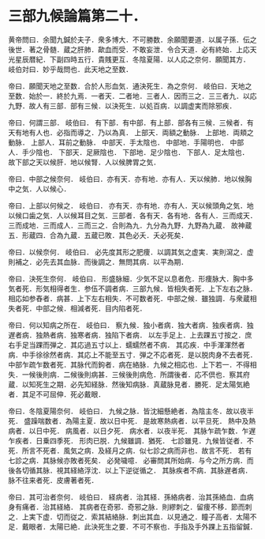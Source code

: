 # 三部九候論篇第二十．
黄帝問曰．余聞九鍼於夫子．衆多博大．不可勝数．余願聞要道．以属子孫．伝之後世．著之骨髄．蔵之肝肺．歃血而受．不敢妄泄．令合天道．必有終始．上応天光星辰暦紀．下副四時五行．貴賎更互．冬陰夏陽．以人応之奈何．願聞其方．
岐伯対曰．妙乎哉問也．此天地之至数．

帝曰．願聞天地之至数．合於人形血気．通決死生．為之奈何．
岐伯曰．天地之至数．始於一．終於九焉．一者天．二者地．三者人．因而三之．三三者九．以応九野．故人有三部．部有三候．以決死生．以処百病．以調虚実而除邪疾．

帝曰．何謂三部．
岐伯曰．
有下部．有中部．有上部．部各有三候．三候者．有天有地有人也．必指而導之．乃以為真．
上部天．両額之動脉．
上部地．両頬之動脉．
上部人．耳前之動脉．
中部天．手太陰也．
中部地．手陽明也．
中部人．手少陰也．
下部天．足厥陰也．
下部地．足少陰也．
下部人．足太陰也．
故下部之天以候肝．地以候腎．人以候脾胃之気．

帝曰．中部之候奈何．
岐伯曰．亦有天．亦有地．亦有人．天以候肺．地以候胸中之気．人以候心．

帝曰．上部以何候之．
岐伯曰．
亦有天．亦有地．亦有人．天以候頭角之気．地以候口歯之気．人以候耳目之気．三部者．各有天．各有地．各有人．三而成天．三而成地．三而成人．三而三之．合則為九．九分為九野．九野為九蔵．
故神蔵五．形蔵四．合為九蔵．五蔵已敗．其色必夭．夭必死矣．

帝曰．以候奈何．
岐伯曰．
必先度其形之肥痩．以調其気之虚実．実則瀉之．虚則補之．必先去其血脉．而後調之．無問其病．以平為期．

帝曰．決死生奈何．
岐伯曰．
形盛脉細．少気不足以息者危．形痩脉大．胸中多気者死．形気相得者生．参伍不調者病．三部九候．皆相失者死．上下左右之脉．相応如参舂者．病甚．上下左右相失．不可数者死．中部之候．雖独調．与衆蔵相失者死．中部之候．相減者死．目内陷者死．

帝曰．何以知病之所在．
岐伯曰．
察九候．独小者病．独大者病．独疾者病．独遅者病．独熱者病．独寒者病．独陷下者病．
以左手足上．上去踝五寸按之．庶右手足当踝而弾之．其応過五寸以上．蠕蠕然者不病．
其応疾．中手渾渾然者病．中手徐徐然者病．其応上不能至五寸．弾之不応者死．是以脱肉身不去者死．中部乍疏乍数者死．其脉代而鉤者．病在絡脉．九候之相応也．上下若一．不得相失．一候後則病．二候後則病甚．三候後則病危．所謂後者．応不倶也．察其府蔵．以知死生之期．必先知経脉．然後知病脉．真蔵脉見者．勝死．足太陽気絶者．其足不可屈伸．死必戴眼．

帝曰．冬陰夏陽奈何．
岐伯曰．
九候之脉．皆沈細懸絶者．為陰主冬．故以夜半死．
盛躁喘数者．為陽主夏．故以日中死．
是故寒熱病者．以平旦死．
熱中及熱病者．以日中死．
病風者．以日夕死．
病水者．以夜半死．
其脉乍疏乍数．乍遅乍疾者．日乗四季死．
形肉已脱．九候雖調．猶死．
七診雖見．九候皆従者．不死．所言不死者．風気之病．及経月之病．似七診之病而非也．故言不死．
若有七診之病．其脉候亦敗者死矣．
必発噦噫．
必審問其所始病．与今之所方病．而後各切循其脉．視其経絡浮沈．以上下逆従循之．
其脉疾者不病．其脉遅者病．脉不往来者死．皮膚著者死．

帝曰．其可治者奈何．
岐伯曰．
経病者．治其経．孫絡病者．治其孫絡血．血病身有痛者．治其経絡．
其病者在奇邪．奇邪之脉．則繆刺之．留痩不移．節而刺之．上実下虚．切而従之．索其結絡脉．刺出其血．以見通之．瞳子高者．太陽不足．戴眼者．太陽已絶．此決死生之要．不可不察也．手指及手外踝上五指留鍼．
